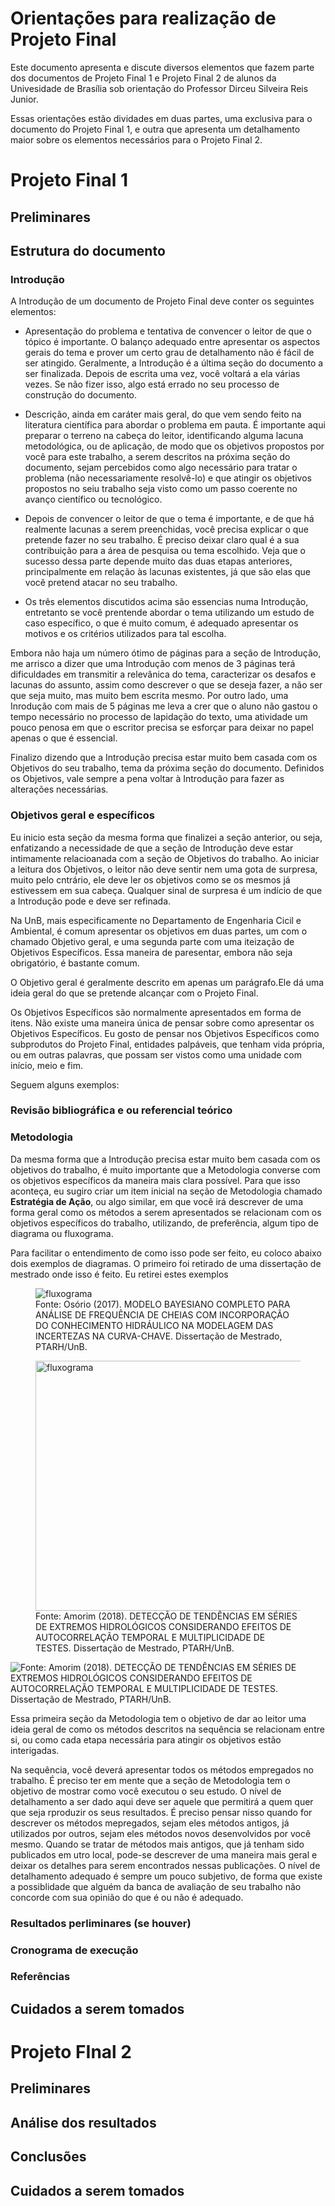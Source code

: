 # Orientações para realização de Projeto Final

Este documento apresenta e discute diversos elementos que fazem parte dos documentos de Projeto Final 1 e Projeto Final 2 de alunos da Univesidade de Brasília sob orientação do Professor Dirceu Silveira Reis Junior.

Essas orientações estão dividades em duas partes, uma exclusiva para o documento do Projeto Final 1, e outra que apresenta um detalhamento maior sobre os elementos necessários para o Projeto Final 2.

# Projeto Final 1

## Preliminares

## Estrutura do documento

### Introdução

A Introdução de um documento de Projeto Final deve conter os seguintes elementos:

- Apresentação do problema e tentativa de convencer o leitor de que o tópico é importante. O balanço adequado entre apresentar os aspectos gerais do tema e prover um certo grau de detalhamento não é fácil de ser atingido. Geralmente, a Introdução é a última seção do documento a ser finalizada. Depois de escrita uma vez, você voltará a ela várias vezes. Se não fizer isso, algo está errado no seu processo de construção do documento. 

- Descrição, ainda em caráter mais geral, do que vem sendo feito na literatura científica para abordar o problema em pauta. É importante aqui preparar o terreno na cabeça do leitor, identificando alguma lacuna metodológica, ou de aplicação, de modo que os objetivos propostos por você para este trabalho, a serem descritos na próxima seção do documento, sejam percebidos como algo necessário para tratar o problema (não necessariamente resolvê-lo) e que atingir os objetivos propostos no seiu trabalho seja visto como um passo coerente no avanço científico ou tecnológico.

- Depois de convencer o leitor de que o tema é importante, e de que há realmente lacunas a serem preenchidas, você precisa explicar o que pretende fazer no seu trabalho. É preciso deixar claro qual é a sua contribuição para a área de pesquisa ou tema escolhido. Veja que o sucesso dessa parte depende muito das duas etapas anteriores, principalmente em relação às lacunas existentes, já que são elas que você pretend atacar no seu trabalho.

- Os três elementos discutidos acima são essencias numa Introdução, entretanto se você prentende abordar o tema utilizando um estudo de caso específico, o que é muito comum, é adequado apresentar os motivos e os critérios utilizados para tal escolha.

Embora não haja um número ótimo de páginas para a seção de Introdução, me arrisco a dizer que uma Introdução com menos de 3 páginas terá dificuldades em transmitir a relevânica do tema, caracterizar os desafos e lacunas do assunto, assim como descrever o que se deseja fazer, a não ser que seja muito, mas muito bem escrita mesmo. Por outro lado, uma Inrodução com mais de 5 páginas me leva a crer que o aluno não gastou o tempo necessário no processo de lapidação do texto, uma atividade um pouco penosa em que o escritor precisa se esforçar para deixar no papel apenas o que é essencial. 

Finalizo dizendo que a Introdução precisa estar muito bem casada com os Objetivos do seu trabalho, tema da próxima seção do documento. Definidos os Objetivos, vale sempre a pena voltar à Introdução para fazer as alterações necessárias.

### Objetivos geral e específicos

Eu inicio esta seção da mesma forma que finalizei a seção anterior, ou seja, enfatizando a necessidade de que a seção de Introdução deve estar intimamente relacioanada com a seção de Objetivos do trabalho. Ao iniciar a leitura dos Objetivos, o leitor não deve sentir nem uma gota de surpresa, muito pelo cntrário, ele deve ler os objetivos como se os mesmos já estivessem em sua cabeça. Qualquer sinal de surpresa é um indício de que a Introdução pode e deve ser refinada.

Na UnB, mais especificamente no Departamento de Engenharia Cicil e Ambiental, é comum apresentar os objetivos em duas partes, um com o chamado Objetivo geral, e uma segunda parte com uma iteização de Objetivos Específicos. Essa maneira de paresentar, embora não seja obrigatório, é bastante comum.

O Objetivo geral é geralmente descrito em apenas um parágrafo.Ele dá uma ideia geral do que se pretende alcançar com o Projeto Final. 

Os Objetivos Específicos são normalmente apresentados em forma de itens. Não existe uma maneira única de pensar sobre como apresentar os Objetivos Específicos. Eu gosto de pensar nos Objetivos Específicos como subprodutos do Projeto Final, entidades palpáveis, que tenham vida própria, ou em outras palavras, que possam ser vistos como uma unidade com início, meio e fim. 

Seguem alguns exemplos:



### Revisão bibliográfica e ou referencial teórico

### Metodologia

Da mesma forma que a Introdução precisa estar muito bem casada com os objetivos do trabalho, é muito importante que a Metodologia converse com os objetivos específicos da maneira mais clara possível. Para que isso aconteça, eu sugiro criar um item inicial na seção de Metodologia chamado **Estratégia de Ação**, ou algo similar, em que você irá descrever de uma forma geral como os métodos a serem apresentados se relacionam com os objetivos específicos do trabalho, utilizando, de preferência, algum tipo de diagrama ou fluxograma.

Para facilitar o entendimento de como isso pode ser feito, eu coloco abaixo dois exemplos de diagramas. O primeiro foi retirado de uma dissertação de mestrado onde isso é feito. Eu retirei estes exemplos 

<figure>
    <img src="fluxograma_ana_luisa.png"
         alt="fluxograma">
    <figcaption>Fonte: Osório (2017). MODELO BAYESIANO COMPLETO PARA ANÁLISE DE FREQUÊNCIA DE CHEIAS COM INCORPORAÇÃO DO CONHECIMENTO HIDRÁULICO NA MODELAGEM DAS INCERTEZAS NA CURVA-CHAVE. Dissertação de Mestrado, PTARH/UnB.</figcaption>
</figure>


<figure>
    <img src="fluxograma_Renato_Amorim.png" width="600" height="400"
         alt="fluxograma">
    <figcaption>Fonte: Amorim (2018). DETECÇÃO DE TENDÊNCIAS EM SÉRIES DE EXTREMOS HIDROLÓGICOS CONSIDERANDO EFEITOS DE AUTOCORRELAÇÃO TEMPORAL E MULTIPLICIDADE DE TESTES. Dissertação de Mestrado, PTARH/UnB.</figcaption>
</figure>


![Fonte: Amorim (2018). DETECÇÃO DE TENDÊNCIAS EM SÉRIES DE EXTREMOS HIDROLÓGICOS CONSIDERANDO EFEITOS DE AUTOCORRELAÇÃO TEMPORAL E MULTIPLICIDADE DE TESTES. Dissertação de Mestrado, PTARH/UnB.](fluxograma_Renato_Amorim.png)

Essa primeira seção da Metodologia tem o objetivo de dar ao leitor uma ideia geral de como os métodos descritos na sequência se relacionam entre si, ou como cada etapa necessária para atingir os objetivos estão interigadas. 

Na sequência, você deverá apresentar todos os métodos empregados no trabalho. É preciso ter em mente que a seção de Metodologia tem o objetivo de mostrar como você executou o seu estudo. O nível de detalhamento a ser dado aqui deve ser aquele que permitirá a quem quer que seja rproduzir os seus resultados. É preciso pensar nisso quando for descrever os métodos mepregados, sejam eles métodos antigos, já utilizados por outros, sejam eles métodos novos desenvolvidos por você mesmo. Quando se tratar de métodos mais antigos, que já tenham sido publicados em utro local, pode-se descrever de uma maneira mais geral e deixar os detalhes para serem encontrados nessas publicações. O nível de detalhamento adequado é sempre um pouco subjetivo, de forma que existe a possiblidade que alguém da banca de avaliação de seu trabalho não concorde com sua opinião do que é ou não é adequado.

### Resultados perliminares (se houver)

### Cronograma de execução

### Referências

## Cuidados a serem tomados

# Projeto FInal 2

## Preliminares

## Análise dos resultados

## Conclusões

## Cuidados a serem tomados
